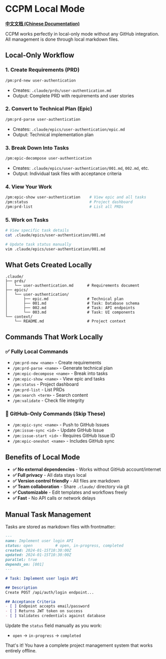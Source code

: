 # CCPM Local Mode
**[中文文档 (Chinese Documentation)](doc\LOCAL_MODE_ZH.md)**

CCPM works perfectly in local-only mode without any GitHub integration. All management is done through local markdown files.

## Local-Only Workflow

### 1. Create Requirements (PRD)
```bash
/pm:prd-new user-authentication
```
- Creates: `.claude/prds/user-authentication.md`
- Output: Complete PRD with requirements and user stories

### 2. Convert to Technical Plan (Epic)
```bash
/pm:prd-parse user-authentication
```
- Creates: `.claude/epics/user-authentication/epic.md`
- Output: Technical implementation plan

### 3. Break Down Into Tasks
```bash
/pm:epic-decompose user-authentication
```
- Creates: `.claude/epics/user-authentication/001.md`, `002.md`, etc.
- Output: Individual task files with acceptance criteria

### 4. View Your Work
```bash
/pm:epic-show user-authentication    # View epic and all tasks
/pm:status                           # Project dashboard
/pm:prd-list                         # List all PRDs
```

### 5. Work on Tasks
```bash
# View specific task details
cat .claude/epics/user-authentication/001.md

# Update task status manually
vim .claude/epics/user-authentication/001.md
```

## What Gets Created Locally

```text
.claude/
├── prds/
│   └── user-authentication.md      # Requirements document
├── epics/
│   └── user-authentication/
│       ├── epic.md                 # Technical plan
│       ├── 001.md                  # Task: Database schema
│       ├── 002.md                  # Task: API endpoints
│       └── 003.md                  # Task: UI components
└── context/
    └── README.md                   # Project context
```

## Commands That Work Locally

### ✅ Fully Local Commands
- `/pm:prd-new <name>` - Create requirements
- `/pm:prd-parse <name>` - Generate technical plan
- `/pm:epic-decompose <name>` - Break into tasks
- `/pm:epic-show <name>` - View epic and tasks
- `/pm:status` - Project dashboard
- `/pm:prd-list` - List PRDs
- `/pm:search <term>` - Search content
- `/pm:validate` - Check file integrity

### 🚫 GitHub-Only Commands (Skip These)
- `/pm:epic-sync <name>` - Push to GitHub Issues
- `/pm:issue-sync <id>` - Update GitHub Issue
- `/pm:issue-start <id>` - Requires GitHub Issue ID
- `/pm:epic-oneshot <name>` - Includes GitHub sync

## Benefits of Local Mode

- **✅ No external dependencies** - Works without GitHub account/internet
- **✅ Full privacy** - All data stays local
- **✅ Version control friendly** - All files are markdown
- **✅ Team collaboration** - Share `.claude/` directory via git
- **✅ Customizable** - Edit templates and workflows freely
- **✅ Fast** - No API calls or network delays

## Manual Task Management

Tasks are stored as markdown files with frontmatter:

```markdown
---
name: Implement user login API
status: open          # open, in-progress, completed
created: 2024-01-15T10:30:00Z
updated: 2024-01-15T10:30:00Z
parallel: true
depends_on: [001]
---

# Task: Implement user login API

## Description
Create POST /api/auth/login endpoint...

## Acceptance Criteria
- [ ] Endpoint accepts email/password
- [ ] Returns JWT token on success
- [ ] Validates credentials against database
```

Update the `status` field manually as you work:
- `open` → `in-progress` → `completed`

That's it! You have a complete project management system that works entirely offline.